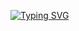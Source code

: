 [![Typing SVG](https://readme-typing-svg.demolab.com?font=Ubuntu&weight=700&duration=4000&pause=1000&color=368FF7&center=true&vCenter=true&width=435&lines=Hi%2C+im+Rotstein%2+a+computercience+student;a+Minecraft+enthusiast;I+learned+HTML%2C+CSS%2C+Java%2C+C%2B%2B+and+C%23)](https://git.io/typing-svg)

<!--
**Rotstein007/Rotstein007** is a ✨ _special_ ✨ repository because its `README.md` (this file) appears on your GitHub profile.

Here are some ideas to get you started:

- 🔭 I’m currently working on ...
- 🌱 I’m currently learning ...
- 👯 I’m looking to collaborate on ...
- 🤔 I’m looking for help with ...
- 💬 Ask me about ...
- 📫 How to reach me: ...
- 😄 Pronouns: ...
- ⚡ Fun fact: ...
-->
